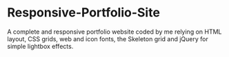 # Responsive-Portfolio-Site
A complete and responsive portfolio website coded by me relying on HTML layout, CSS grids, web and icon fonts, the Skeleton grid and jQuery for simple lightbox effects.
